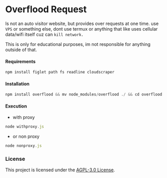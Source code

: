 # Overflood Request

Is not an auto visitor website, but provides over requests at one time. use `VPS` or something else, dont use termux or anything that like uses cellular data/wifi itself cuz can `kill network.` 

This is only for educational purposes, im not responsible for anything outside of that.

#### Requirements

```javascript
npm install figlet path fs readline cloudscraper
```

#### Installation

```javascript
npm install overflood && mv node_modules/overflood ./ && cd overflood
```

#### Execution

- with proxy 
```javascript
node withproxy.js
```

- or non proxy
```javascript
node nonproxy.js
```

### License

This project is licensed under the [AGPL-3.0 License](https://github.com/naix0x/overflood/blob/main/LICENSE).


